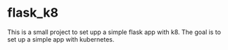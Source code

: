 # flask_k8
This is a small project to set upp a simple flask app with k8. The goal is to set up a simple app with kubernetes.
